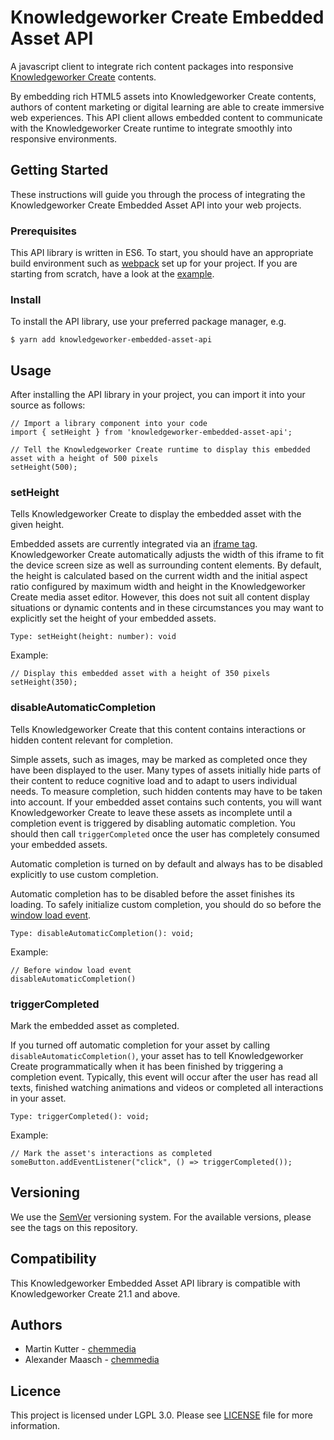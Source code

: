 # Knowledgeworker Create Embedded Asset API

A javascript client to integrate rich content packages into responsive 
[Knowledgeworker Create](https://www.knowledgeworker.com/?utm_source=code&utm_campaign=embedded-asset-api) contents.

By embedding rich HTML5 assets into Knowledgeworker Create contents, authors of content marketing or digital learning are 
able to create immersive web experiences. This API client allows embedded content to communicate with the Knowledgeworker Create runtime to integrate smoothly into responsive environments.

## Getting Started

These instructions will guide you through the process of integrating the Knowledgeworker Create Embedded Asset API into your web projects.

### Prerequisites

This API library is written in ES6. To start, you should have an appropriate build environment such as 
[webpack](https://webpack.js.org/) set up for your project. If you are starting from scratch, have a look at the 
[example](https://github.com/chemmedia/knowledgeworker-embedded-asset-api-example).

### Install

To install the API library, use your preferred package manager, e.g.

    $ yarn add knowledgeworker-embedded-asset-api

## Usage

After installing the API library in your project, you can import it into your source as follows:

```ecmascript 6
// Import a library component into your code
import { setHeight } from 'knowledgeworker-embedded-asset-api';

// Tell the Knowledgeworker Create runtime to display this embedded asset with a height of 500 pixels
setHeight(500);
```

### setHeight

Tells Knowledgeworker Create to display the embedded asset with the given height.

Embedded assets are currently integrated via an [iframe tag](https://www.w3schools.com/tags/tag_iframe.asp). Knowledgeworker Create automatically adjusts the width of this iframe to fit the device screen size as well as surrounding content elements. By default, the height is calculated based on the current width and the initial aspect ratio configured by maximum width and height in the Knowledgeworker Create media asset editor. However, this does not suit all content display situations or dynamic contents and in these circumstances you may want to explicitly set the height of 
your embedded assets.

```ecmascript 6
Type: setHeight(height: number): void
```

Example:
```ecmascript 6
// Display this embedded asset with a height of 350 pixels
setHeight(350);
```

### disableAutomaticCompletion

Tells Knowledgeworker Create that this content contains interactions or hidden content relevant for completion.

Simple assets, such as images, may be marked as completed once they have been displayed to the user. Many types of assets initially hide parts of their content to reduce cognitive load and to adapt to users individual needs. To measure completion, such hidden contents may have to be taken into account. If your embedded asset contains such contents, you will want Knowledgeworker Create to leave these assets as incomplete until a completion event is triggered by disabling automatic completion. You should then call ```triggerCompleted``` once the user has completely consumed your embedded assets.

Automatic completion is turned on by default and always has to be disabled explicitly to use custom completion.

Automatic completion has to be disabled before the asset finishes its loading. To safely initialize custom completion, 
you should do so before the [window load event](https://www.w3schools.com/jsref/event_onload.asp). 

```ecmascript 6
Type: disableAutomaticCompletion(): void;
```

Example:

```ecmascript 6
// Before window load event
disableAutomaticCompletion()
```

### triggerCompleted

Mark the embedded asset as completed.

If you turned off automatic completion for your asset by calling ```disableAutomaticCompletion()```, your asset has to tell Knowledgeworker Create programmatically when it has been finished by triggering a completion event. Typically, this event will occur after the user has read all texts, finished watching animations and videos or completed all interactions in your asset.

```ecmascript 6
Type: triggerCompleted(): void;
```

Example:

```ecmascript 6
// Mark the asset's interactions as completed
someButton.addEventListener("click", () => triggerCompleted());
```

## Versioning

We use the [SemVer](http://semver.org/) versioning system. For the available versions, please see the tags on this 
repository.

## Compatibility

This Knowledgeworker Embedded Asset API library is compatible with Knowledgeworker Create 21.1 and above.

## Authors

 - Martin Kutter - [chemmedia](https://www.chemmedia.de/)
 - Alexander Maasch - [chemmedia](https://www.chemmedia.de/)

## Licence

This project is licensed under LGPL 3.0. Please see [LICENSE](./LICENSE) file for more information.
